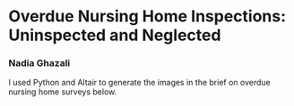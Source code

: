 # Overdue Nursing Home Inspections: Uninspected and Neglected 
### Nadia Ghazali 

I used Python and Altair to generate the images in the brief on overdue nursing home surveys below. 

![]()
